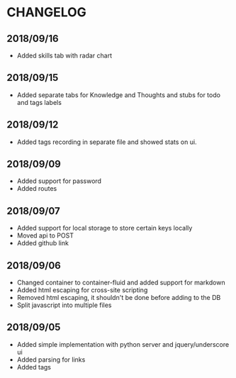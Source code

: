 # CHANGELOG

## 2018/09/16
- Added skills tab with radar chart

## 2018/09/15
- Added separate tabs for Knowledge and Thoughts and stubs for todo and tags labels

## 2018/09/12
- Added tags recording in separate file and showed stats on ui.

## 2018/09/09
- Added support for password
- Added routes

## 2018/09/07
- Added support for local storage to store certain keys locally
- Moved api to POST
- Added github link

## 2018/09/06
- Changed container to container-fluid and added support for markdown
- Added html escaping for cross-site scripting
- Removed html escaping, it shouldn't be done before adding to the DB
- Split javascript into multiple files

## 2018/09/05
- Added simple implementation with python server and jquery/underscore ui
- Added parsing for links
- Added tags
